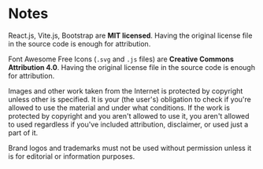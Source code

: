 # Notes

React.js, Vite.js, Bootstrap are **MIT licensed**. Having the original license
file in the source code is enough for attribution.

Font Awesome Free Icons (`.svg` and `.js` files) are **Creative Commons Attribution 4.0**.
Having the original license file in the source code is enough for attribution.

Images and other work taken from the Internet is protected by copyright unless
other is specified. It is your (the user's) obligation to check if you're
allowed to use the material and under what conditions. If the work is
protected by copyright and you aren't allowed to use it, you aren't allowed to
used regardless if you've included attribution, disclaimer, or used just a part
of it.

Brand logos and trademarks must not be used without permission unless it is
for editorial or information purposes.
